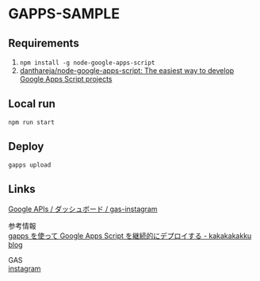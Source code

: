 
# GAPPS-SAMPLE

## Requirements

1. ```npm install -g node-google-apps-script```
2. [danthareja/node\-google\-apps\-script: The easiest way to develop Google Apps Script projects](https://github.com/danthareja/node-google-apps-script#1-get-google-drive-credentials)

## Local run
```
npm run start
```

## Deploy
```
gapps upload
```

## Links

[Google APIs / ダッシュボード / gas-instagram](https://console.developers.google.com/apis/dashboard?project=gas-instagram&duration=PT1H)

参考情報  
[gapps を使って Google Apps Script を継続的にデプロイする \- kakakakakku blog](http://kakakakakku.hatenablog.com/entry/2017/02/26/034115)

GAS  
[instagram](https://script.google.com/d/1KHNfjKxFJO_UhsB8_aL5iR2P_6XnRqkxgh0i2lqkzRkcdhitsK4uLhl4/edit?usp=drive_web)